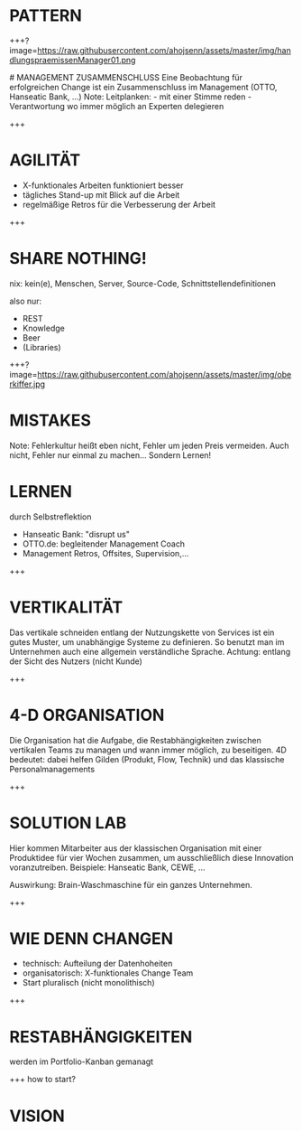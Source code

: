 # PATTERN


+++?image=https://raw.githubusercontent.com/ahojsenn/assets/master/img/handlungspraemissenManager01.png
<div>
# MANAGEMENT ZUSAMMENSCHLUSS
Eine Beobachtung für erfolgreichen Change ist ein Zusammenschluss im Management (OTTO, Hanseatic Bank, ...)
Note:
Leitplanken:
- mit einer Stimme reden
- Verantwortung wo immer möglich an Experten delegieren
</div>
<!-- .element: class="fragment fade-out" -->

+++
# AGILITÄT
- X-funktionales Arbeiten funktioniert besser
- tägliches Stand-up mit Blick auf die Arbeit
- regelmäßige Retros für die Verbesserung der Arbeit


+++
# SHARE NOTHING!
nix: kein(e), Menschen, Server, Source-Code, Schnittstellendefinitionen

also nur:
- REST
- Knowledge
- Beer
- (Libraries)


+++?image=https://raw.githubusercontent.com/ahojsenn/assets/master/img/oberkiffer.jpg
# MISTAKES
<!-- .element: class="fragment fade-out" -->
Note: Fehlerkultur heißt eben nicht, Fehler um jeden Preis vermeiden. Auch nicht, Fehler nur einmal zu machen... Sondern Lernen!


# LERNEN
durch Selbstreflektion
- Hanseatic Bank: "disrupt us"
- OTTO.de: begleitender Management Coach
- Management Retros, Offsites, Supervision,...


+++
# VERTIKALITÄT
Das vertikale schneiden entlang der Nutzungskette von Services ist ein gutes Muster, um unabhängige Systeme zu definieren. So benutzt man im Unternehmen auch eine allgemein verständliche Sprache.
Achtung: entlang der Sicht des Nutzers (nicht Kunde)


+++
# 4-D ORGANISATION
Die Organisation hat die Aufgabe, die Restabhängigkeiten zwischen vertikalen Teams zu managen und wann immer möglich, zu beseitigen. 4D bedeutet: dabei helfen Gilden (Produkt, Flow, Technik) und das klassische Personalmanagements


+++
# SOLUTION LAB
Hier kommen Mitarbeiter aus der klassischen Organisation mit einer Produktidee für vier Wochen zusammen, um ausschließlich diese Innovation voranzutreiben. Beispiele: Hanseatic Bank, CEWE, ...

Auswirkung: Brain-Waschmaschine für ein ganzes Unternehmen.

+++
# WIE DENN CHANGEN
- technisch: Aufteilung der Datenhoheiten
- organisatorisch: X-funktionales Change Team
- Start pluralisch (nicht monolithisch)


+++
# RESTABHÄNGIGKEITEN
werden im Portfolio-Kanban gemanagt



+++
how to start?
# VISION
<!-- .element: style="color: orange; "-->
